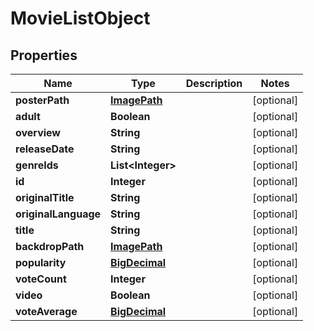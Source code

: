 # MovieListObject

## Properties
Name | Type | Description | Notes
------------ | ------------- | ------------- | -------------
**posterPath** | [**ImagePath**](ImagePath.md) |  |  [optional]
**adult** | **Boolean** |  |  [optional]
**overview** | **String** |  |  [optional]
**releaseDate** | **String** |  |  [optional]
**genreIds** | **List&lt;Integer&gt;** |  |  [optional]
**id** | **Integer** |  |  [optional]
**originalTitle** | **String** |  |  [optional]
**originalLanguage** | **String** |  |  [optional]
**title** | **String** |  |  [optional]
**backdropPath** | [**ImagePath**](ImagePath.md) |  |  [optional]
**popularity** | [**BigDecimal**](BigDecimal.md) |  |  [optional]
**voteCount** | **Integer** |  |  [optional]
**video** | **Boolean** |  |  [optional]
**voteAverage** | [**BigDecimal**](BigDecimal.md) |  |  [optional]
